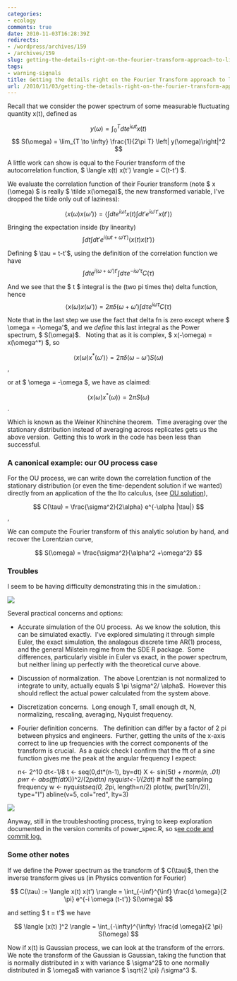 ```yaml
---
categories:
- ecology
comments: true
date: 2010-11-03T16:28:39Z
redirects:
- /wordpress/archives/159
- /archives/159
slug: getting-the-details-right-on-the-fourier-transform-approach-to-likelihood
tags:
- warning-signals
title: Getting the details right on the Fourier Transform approach to likelihood
url: /2010/11/03/getting-the-details-right-on-the-fourier-transform-approach-to-likelihood/
---
```


Recall that we consider the power spectrum of some measurable fluctuating quantity x(t), defined as

$$ y(\omega) = \int_0^T dt e^{i\omega t} x(t) $$
$$ S(\omega) = \lim_{T \to \infty} \frac{1}{2\pi T} \left| y(\omega)\right|^2 $$

A little work can show is equal to the Fourier transform of the autocorrelation function, $ \langle x(t) x(t') \rangle = C(t-t') $.

We evaluate the correlation function of their Fourier transform (note $ x (\omega) $ is really $ \tilde x(\omega)$, the new transformed variable, I've dropped the tilde only out of laziness):

$$ \langle x(\omega) x(\omega') \rangle = \langle \int dt e^{i\omega t} x(t) \int dt' e^{i\omega' t'} x(t') \rangle $$

Bringing the expectation inside (by linearity)
$$ \int dt \int dt' e^{i(\omega t+\omega' t')}  \langle x(t)  x(t') \rangle $$

Defining $ \tau = t-t'$, using the definition of the correlation function we have $$ \int dt e^{i (\omega+\omega') t'} \int d \tau e^{-i \omega' \tau} C(\tau) $$

And we see that the $ t $ integral is the (two pi times the) delta function, hence$$ \langle x(\omega) x(\omega') \rangle = 2 \pi  \delta (\omega + \omega') \int d \tau e^{i \omega \tau}  C(\tau) $$

Note that in the last step we use the fact that delta fn is zero except where $ \omega = -\omega'$, and we _define_ this last integral as the Power spectrum, $ S(\omega)$.   Noting that as it is complex, $ x(-\omega) = x(\omega^*) $, so

$$ \langle x(\omega) x^*(\omega' ) \rangle = 2\pi  \delta(\omega -\omega') S(\omega) $$,

or at $ \omega = -\omega $, we have as claimed:

$$ \langle x(\omega) x^*(\omega) \rangle = 2\pi S(\omega) $$.

Which is known as the Weiner Khinchine theorem.  Time averaging over the stationary distribution instead of averaging across replicates gets us the above version.  Getting this to work in the code has been less than successful.


### A canonical example: our OU process case


For the OU process, we can write down the correlation function of the stationary distribution (or even the time-dependent solution if we wanted) directly from an application of the the Ito calculus, (see [OU solution](http://en.wikipedia.org/wiki/Ornstein%E2%80%93Uhlenbeck_process)),

$$ C(\tau) = \frac{\sigma^2}{2\alpha} e^{-\alpha |\tau|} $$,

We can compute the Fourier transform of this analytic solution by hand, and recover the Lorentzian curve,

$$ S(\omega) = \frac{\sigma^2}{\alpha^2 +\omega^2} $$


### Troubles


I seem to be having difficulty demonstrating this in the simulation.:

![]( http://farm2.staticflickr.com/1217/5147048292_e0ae6277f8_o.png )


Several practical concerns and options:



	
  * Accurate simulation of the OU process.  As we know the solution, this can be simulated exactly.  I've explored simulating it through simple Euler, the exact simulation, the analagous discrete time AR(1) process, and the general Milstein regime from the SDE R package.  Some differences, particularly visible in Euler vs exact, in the power spectrum, but neither lining up perfectly with the theoretical curve above.

	
  * Discussion of normalization.  The above Lorentzian is not normalized to integrate to unity, actually equals $ \pi \sigma^2/ \alpha$.  However this should reflect the actual power calculated from the system above.

	
  * Discretization concerns.  Long enough T, small enough dt, N, normalizing, rescaling, averaging, Nyquist frequency.

	
  * Fourier definition concerns.   The definition can differ by a factor of 2 pi between physics and engineers.  Further, getting the units of the x-axis correct to line up frequencies with the correct components of the transform is crucial.  As a quick check I confirm that the fft of a sine function gives me the peak at the angular frequency I expect:



    
    n<- 2^10
    dt<-1/8
    t <- seq(0,dt*(n-1), by=dt)
    X <- sin(5*t) + rnorm(n, .01)
    pwr <- abs(fft(dt*X))^2/(2*pi*dt*n)
    nyquist<-1/(2*dt)  # half the sampling frequency
    w <- nyquist*seq(0, 2*pi, length=n/2)
    plot(w, pwr[1:(n/2)], type="l")
    abline(v=5, col="red", lty=3)
    


![]( http://farm2.staticflickr.com/1087/5145846483_e6f06c73f4_o.png )


Anyway, still in the troubleshooting process, trying to keep exploration documented in the version commits of power_spec.R, so s[ee code and commit log. ](https://github.com/cboettig/structured-populations/blob/6d8ce276363419a06b824ad984c6f78f5c4cfc2d/demos/power_spec.R)


### Some other notes


If we define the Power spectrum as the transform of $ C(\tau)$,  then the inverse transform gives us (in Physics convention for Fourier)

$$ C(\tau) := \langle x(t) x(t') \rangle = \int_{-\inf}^{\inf}  \frac{d \omega}{2 \pi} e^{-i \omega (t-t')} S(\omega) $$

and setting $ t = t'$ we have

$$ \langle [x(t) ]^2 \rangle = \int_{-\infty}^{\infty}  \frac{d \omega}{2 \pi} S(\omega) $$

Now if x(t) is Gaussian process, we can look at the transform of the errors.  We note the transform of the Gaussian is Gaussian, taking the function that is normally distributed in x with variance $ \sigma^2$ to one normally distributed in $ \omega$ with variance $ \sqrt{2 \pi} /\sigma^3 $.
